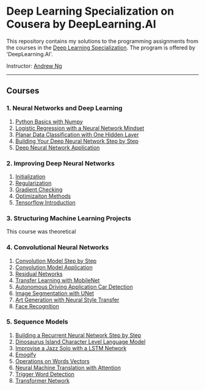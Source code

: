 # Deep Learning Specialization on Cousera by DeepLearning.AI

This repository contains my solutions to the programming assignments from the courses in the [Deep Learning Specialization](https://www.coursera.org/specializations/deep-learning). The program is offered by 'DeepLearning.AI'.

Instructor: [Andrew Ng](https://www.coursera.org/instructor/andrewng)

---

## Courses 

### 1. Neural Networks and Deep Learning 

1. [Python Basics with Numpy](https://github.com/IsaiasGutierrezCruz/DeepLearningSpecialization/tree/main/1NeuralNetworksandDeepLearning/1Python_Basics_with_numpy)
2. [Logistic Regression with a Neural Network Mindset](https://github.com/IsaiasGutierrezCruz/DeepLearningSpecialization/tree/main/1NeuralNetworksandDeepLearning/2LogisticRegression)
3. [Planar Data Classification with One Hidden Layer](https://github.com/IsaiasGutierrezCruz/DeepLearningSpecialization/tree/main/1NeuralNetworksandDeepLearning/3PlanarDataClassificationWithOneHiddenLayer)
4. [Building Your Deep Neural Network Step by Step](https://github.com/IsaiasGutierrezCruz/DeepLearningSpecialization/tree/main/1NeuralNetworksandDeepLearning/4BuildingYourDeepNeuralNetworkStepbyStep)
5. [Deep Neural Network Application](https://github.com/IsaiasGutierrezCruz/DeepLearningSpecialization/tree/main/1NeuralNetworksandDeepLearning/5DeepNeuralNetworkApplication)

### 2. Improving Deep Neural Networks
1. [Initialization](https://github.com/IsaiasGutierrezCruz/DeepLearningSpecialization/tree/main/2ImprovingDeepNeuralNetworks/1Initialization)
2. [Regularization](https://github.com/IsaiasGutierrezCruz/DeepLearningSpecialization/tree/main/2ImprovingDeepNeuralNetworks/2Regularization)
3. [Gradient Checking](https://github.com/IsaiasGutierrezCruz/DeepLearningSpecialization/tree/main/2ImprovingDeepNeuralNetworks/3GradientChecking)
4. [Optimizaiton Methods](https://github.com/IsaiasGutierrezCruz/DeepLearningSpecialization/tree/main/2ImprovingDeepNeuralNetworks/4OptimizationMethods)
5. [Tensorflow Introduction](https://github.com/IsaiasGutierrezCruz/DeepLearningSpecialization/tree/main/2ImprovingDeepNeuralNetworks/5Tensorflow_introduction)

### 3. Structuring Machine Learning Projects
This course was theoretical

### 4. Convolutional Neural Networks
1. [Convolution Model Step by Step](https://github.com/IsaiasGutierrezCruz/DeepLearningSpecialization/blob/main/3ConvolutionalNeuralNetworks/Week1/Convolution_model_Step_by_Step_v1.ipynb)
2. [Convolution Model Application](https://github.com/IsaiasGutierrezCruz/DeepLearningSpecialization/blob/main/3ConvolutionalNeuralNetworks/Week1/Convolution_model_Application.ipynb)
3. [Residual Networks](https://github.com/IsaiasGutierrezCruz/DeepLearningSpecialization/tree/main/3ConvolutionalNeuralNetworks/Week2/ResidualNetworks)
4. [Transfer Learning with MobileNet](https://github.com/IsaiasGutierrezCruz/DeepLearningSpecialization/tree/main/3ConvolutionalNeuralNetworks/Week2/TransferLearningWithMobileNet)
5. [Autonomous Driving Application Car Detection](https://github.com/IsaiasGutierrezCruz/DeepLearningSpecialization/tree/main/3ConvolutionalNeuralNetworks/Week3/CarDetectionWithYOLO)
6. [Image Segmentation with UNet](https://github.com/IsaiasGutierrezCruz/DeepLearningSpecialization/tree/main/3ConvolutionalNeuralNetworks/Week3/ImageSegmentationwithUNet)
7. [Art Generation with Neural Style Transfer](https://github.com/IsaiasGutierrezCruz/DeepLearningSpecialization/tree/main/3ConvolutionalNeuralNetworks/Week4/ArtGenerationWithNeuralStyleTransfer)
8. [Face Recognition](https://github.com/IsaiasGutierrezCruz/DeepLearningSpecialization/tree/main/3ConvolutionalNeuralNetworks/Week4/FaceRecognition)

### 5. Sequence Models 
1. [Building a Recurrent Neural Network Step by Step](https://github.com/IsaiasGutierrezCruz/DeepLearningSpecialization/tree/main/4SequenceModels/Week1/BuildingYourRecurrentNeuralNetworkStepbyStep)
2. [Dinosaurus Island Character Level Language Model](https://github.com/IsaiasGutierrezCruz/DeepLearningSpecialization/tree/main/4SequenceModels/Week1/DinosaurIslandCharacterLevelLanguageModeling)
3. [Improvise a Jazz Solo with a LSTM Network](https://github.com/IsaiasGutierrezCruz/DeepLearningSpecialization/tree/main/4SequenceModels/Week1/JazzImprovisationwithLSTM)
4. [Emogify](https://github.com/IsaiasGutierrezCruz/DeepLearningSpecialization/tree/main/4SequenceModels/Week2/Emogify)
5. [Operations on Words Vectors](https://github.com/IsaiasGutierrezCruz/DeepLearningSpecialization/tree/main/4SequenceModels/Week2/OperationsOnWordVectors)
6. [Neural Machine Translation with Attention](https://github.com/IsaiasGutierrezCruz/DeepLearningSpecialization/tree/main/4SequenceModels/Week3/NeuralMachineTranslation)
7. [Trigger Word Detection](https://nbviewer.org/github/IsaiasGutierrezCruz/DeepLearningSpecialization/blob/main/4SequenceModels/Week3/TriggerWordDetection/Trigger_word_detection_v2a.ipynb)
8. [Transformer Network](https://github.com/IsaiasGutierrezCruz/DeepLearningSpecialization/tree/main/4SequenceModels/Week4/TransformerNetwork)


[comment]: # (This actually is the most platform independent comment)
